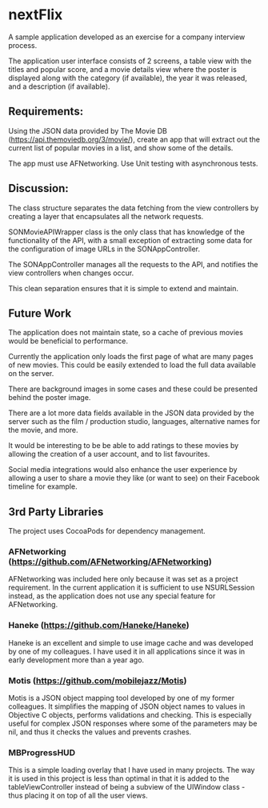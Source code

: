 # nextFlix
A sample application developed as an exercise for a company interview process.

The application user interface consists of 2 screens, a table view with the titles and popular score, and a movie details view where the poster is displayed along with the category (if available), the year it was released, and a description (if available).



## Requirements: 

Using the JSON data provided by The Movie DB (https://api.themoviedb.org/3/movie/), 
create an app that will extract out the current list of popular movies in a list, and show some of the details. 

The app must use AFNetworking. Use Unit testing with asynchronous tests. 


## Discussion: 

The class structure separates the data fetching from the view controllers by creating a layer that encapsulates all the network requests. 

SONMovieAPIWrapper class is the only class that has knowledge of the functionality of the API, with a small exception of extracting some data for the configuration of image URLs in the SONAppController.

The SONAppController manages all the requests to the API, and notifies the view controllers when changes occur. 

This clean separation ensures that it is simple to extend and maintain. 

## Future Work

The application does not maintain state, so a cache of previous movies would be beneficial to performance. 

Currently the application only loads the first page of what are many pages of new movies. This could be easily extended to load the full data available on the server. 

There are background images in some cases and these could be presented behind the poster image. 

There are a lot more data fields available in the JSON data provided by the server such as the film / production studio, languages, alternative names for the movie, and more. 

It would be interesting to be be able to add ratings to these movies by allowing the creation of a user account, and to list favourites. 

Social media integrations would also enhance the user experience by allowing a user to share a movie they like (or want to see) on their Facebook timeline for example. 


## 3rd Party Libraries 

The project uses CocoaPods for dependency management. 

### AFNetworking (https://github.com/AFNetworking/AFNetworking)

AFNetworking was included here only because it was set as a project requirement. In the current application it is sufficient to use NSURLSession instead, as the application does not use any special feature for AFNetworking. 

### Haneke (https://github.com/Haneke/Haneke)

Haneke is an excellent and simple to use image cache and was developed by one of my colleagues. I have used it in all applications since it was in early development more than a year ago. 

### Motis (https://github.com/mobilejazz/Motis)

Motis is a JSON object mapping tool developed by one of my former colleagues. It simplifies the mapping of JSON object names to values in Objective C objects, performs validations and checking. This is especially useful for complex JSON responses where some of the parameters may be nil, and thus it checks the values and prevents crashes. 

### MBProgressHUD

This is a simple loading overlay that I have used in many projects. The way it is used in this project is less than optimal in that it is added to the tableViewController instead of being a subview of the UIWindow class - thus placing it on top of all the user views. 
 
  

